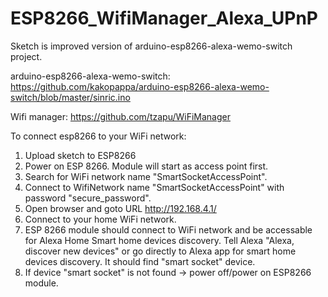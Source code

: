 # ESP8266_WifiManager_Alexa_UPnP
Sketch is improved version of arduino-esp8266-alexa-wemo-switch project.

arduino-esp8266-alexa-wemo-switch:
https://github.com/kakopappa/arduino-esp8266-alexa-wemo-switch/blob/master/sinric.ino

Wifi manager:
https://github.com/tzapu/WiFiManager

To connect esp8266 to your WiFi network:
1. Upload sketch to ESP8266
2. Power on ESP 8266. Module will start as access point first.
3. Search for WiFi network name "SmartSocketAccessPoint".
4. Connect to WifiNetwork name "SmartSocketAccessPoint" with password "secure_password".
5. Open browser and goto URL http://192.168.4.1/
6. Connect to your home WiFi network.
7. ESP 8266 module should connect to WiFi network and be accessable for Alexa Home Smart home devices discovery.
Tell Alexa "Alexa, discover new devices" or go directly to Alexa app for smart home devices discovery. 
It should find "smart socket" device.
8. If device "smart socket" is not found -> power off/power on ESP8266 module.
